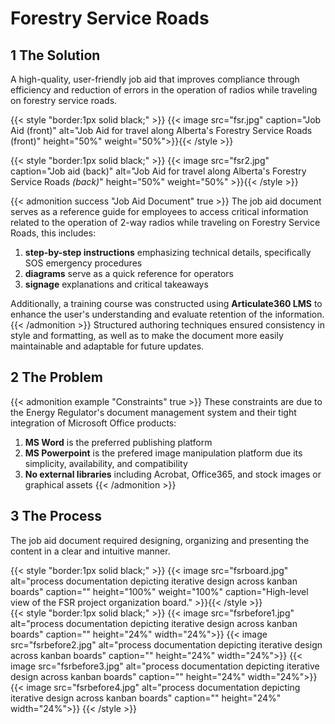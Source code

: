 # Forestry Service Roads

<!--more-->

## 1 The Solution
A high-quality, user-friendly job aid that improves compliance through efficiency and reduction of errors in the operation of radios while traveling on forestry service roads.

{{< style "border:1px solid black;" >}}
{{< image src="fsr.jpg" caption="Job Aid (front)" alt="Job Aid for travel along Alberta's Forestry Service Roads (front)" height="50%" weight="50%">}}{{< /style >}}

{{< style "border:1px solid black;" >}}
{{< image src="fsr2.jpg" caption="Job aid (back)" alt="Job Aid for travel along Alberta's Forestry Service Roads *(back)*" height="50%" weight="50%" >}}{{< /style >}}

{{< admonition success "Job Aid Document" true >}} 
The job aid document serves as a reference guide for employees to access critical information related to the operation of 2-way radios while traveling on Forestry Service Roads, this includes:
1. **step-by-step instructions** emphasizing technical details, specifically SOS emergency procedures
1. **diagrams** serve as a quick reference for operators 
1. **signage** explanations and critical takeaways


Additionally, a training course was constructed using **Articulate360 LMS** to enhance the user's understanding and evaluate retention of the information.
{{< /admonition >}}
Structured authoring techniques ensured consistency in style and formatting, as well as to make the document more easily maintainable and adaptable for future updates.

## 2 The Problem

{{< admonition example "Constraints" true >}}
These constraints are due to the Energy Regulator's document management system and their tight integration of Microsoft Office products:
1. **MS Word** is the preferred publishing platform 
1. **MS Powerpoint** is the prefered image manipulation platform due its simplicity, availability, and compatibility
1. **No external libraries** including Acrobat, Office365, and stock images or graphical assets
{{< /admonition >}}

## 3 The Process
The job aid document required designing, organizing and presenting the content in a clear and intuitive manner. 

{{< style "border:1px solid black;" >}}
{{< image src="fsrboard.jpg" alt="process documentation depicting iterative design across kanban boards" caption="" height="100%" weight="100%" caption="High-level view of the FSR project organization board." >}}{{< /style >}}
<br>
{{< style "border:1px solid black;" >}}
{{< image src="fsrbefore1.jpg" alt="process documentation depicting iterative design across kanban boards" caption="" height="24%" width="24%">}}
{{< image src="fsrbefore2.jpg" alt="process documentation depicting iterative design across kanban boards" caption="" height="24%" width="24%">}}
{{< image src="fsrbefore3.jpg" alt="process documentation depicting iterative design across kanban boards" caption="" height="24%" width="24%">}}
{{< image src="fsrbefore4.jpg" alt="process documentation depicting iterative design across kanban boards" caption="" height="24%" width="24%">}}
{{< /style >}}

